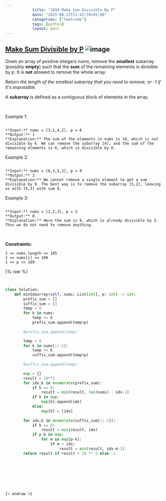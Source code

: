 ```yaml
---
            title: "1694 Make Sum Divisible By P"
            date: "2025-08-23T11:43:59+02:00"
            categories: ["leetcode"]
            tags: [python]
            layout: post
---
```

            
## [Make Sum Divisible by P](https://leetcode.com/problems/make-sum-divisible-by-p) ![image](https://img.shields.io/badge/Difficulty-Medium-orange)

Given an array of positive integers nums, remove the **smallest** subarray (possibly **empty**) such that the **sum** of the remaining elements is divisible by p. It is **not** allowed to remove the whole array.

Return *the length of the smallest subarray that you need to remove, or *-1* if it's impossible*.

A **subarray** is defined as a contiguous block of elements in the array.

 

Example 1:

```

**Input:** nums = [3,1,4,2], p = 6
**Output:** 1
**Explanation:** The sum of the elements in nums is 10, which is not divisible by 6. We can remove the subarray [4], and the sum of the remaining elements is 6, which is divisible by 6.

```

Example 2:

```

**Input:** nums = [6,3,5,2], p = 9
**Output:** 2
**Explanation:** We cannot remove a single element to get a sum divisible by 9. The best way is to remove the subarray [5,2], leaving us with [6,3] with sum 9.

```

Example 3:

```

**Input:** nums = [1,2,3], p = 3
**Output:** 0
**Explanation:** Here the sum is 6. which is already divisible by 3. Thus we do not need to remove anything.

```

 

**Constraints:**

	1 <= nums.length <= 105
	1 <= nums[i] <= 109
	1 <= p <= 109

{% raw %}


```python


class Solution:
    def minSubarray(self, nums: List[int], p: int) -> int:
        prefix_sum = []
        suffix_sum = []
        temp = 0
        for k in nums:
            temp += k
            prefix_sum.append(temp%p)
            
        #prefix_sum.append(temp)

        temp = 0
        for k in nums[::-1]:
            temp += k
            suffix_sum.append(temp%p)
            
        #suffix_sum.append(temp)

        map = {}
        result = 10**5
        for idx,k in enumerate(prefix_sum):
            if k == 0:
                result = min(result, len(nums) - idx-1)
            if k in map:
                map[k].append(idx)
            else:
                map[k] = [idx]
           
        for idx,k in enumerate(suffix_sum[::-1]):
            if k == 0:
                result = min(result, idx)
            if p-k in map:
                for m in map[p-k]:
                    if m < idx:
                        result = min(result, idx-m-1)
        return result if result < 10 ** 5 else -1





        


{% endraw %}
```
